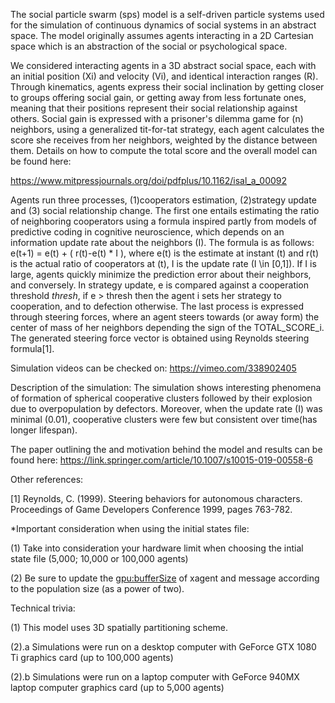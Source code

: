 The social particle swarm (sps) model is a self-driven particle systems used for the simulation of continuous dynamics of social systems in an abstract space. The model originally assumes agents interacting in a 2D Cartesian space which is an abstraction of the social or psychological space.

We considered interacting agents in a 3D abstract social space, each with an initial position (Xi) and velocity (Vi), and identical interaction ranges (R). Through kinematics, agents express their social inclination by getting closer to groups offering social gain, or getting away from less fortunate ones, meaning that their positions represent their social relationship against others. Social gain is expressed with a prisoner's dilemma game for (n) neighbors, using a generalized tit-for-tat strategy, each agent calculates the score she receives from her neighbors, weighted by the distance between them. Details on how to compute the total score and the overall model can be found here:

https://www.mitpressjournals.org/doi/pdfplus/10.1162/isal_a_00092

Agents run three processes, (1)cooperators estimation, (2)strategy update and (3) social relationship change. The first one entails estimating the ratio of neighboring cooperators using a formula inspired partly from models of predictive coding in cognitive neuroscience, which depends on an information update rate about the neighbors (I). The formula is as follows: e(t+1) = e(t) + ( r(t)-e(t) * I ), where e(t) is the estimate at instant (t) and r(t) is the actual ratio of cooperators at (t), I is the update rate (I \in [0,1]). If I is large, agents quickly minimize the prediction error about their neighbors, and conversely. In strategy update, e is compared against a cooperation threshold $thresh$, if e > thresh then the agent i sets her strategy to cooperation, and to defection otherwise. The last process is expressed through steering forces, where an agent steers towards (or away form) the center of mass of her neighbors depending the sign of the TOTAL_SCORE_i. The generated steering force vector is obtained using Reynolds steering formula[1].

Simulation videos can be checked on:
https://vimeo.com/338902405

Description of the simulation:
The simulation shows interesting phenomena of formation of spherical cooperative clusters followed by their explosion due to overpopulation by defectors. Moreover, when the update rate (I) was minimal (0.01), cooperative clusters were few but consistent over time(has longer lifespan). 

The paper outlining the and motivation behind the model and results can be found here:
https://link.springer.com/article/10.1007/s10015-019-00558-6

Other references:

[1] Reynolds, C. (1999). Steering behaviors for autonomous characters. Proceedings of Game Developers Conference 1999, pages 763-782.

*Important consideration when using the initial states file:

(1) Take into consideration your hardware limit when choosing the intial state file (5,000; 10,000 or 100,000 agents)

(2) Be sure to update the <gpu:bufferSize> of xagent and message according to the population size (as a power of two).

Technical trivia:

(1) This model uses 3D spatially partitioning scheme. 

(2).a Simulations were run on a desktop computer with GeForce GTX 1080 Ti graphics card (up to 100,000 agents)

(2).b Simulations were run on a laptop computer with GeForce 940MX laptop computer graphics card (up to 5,000 agents)


